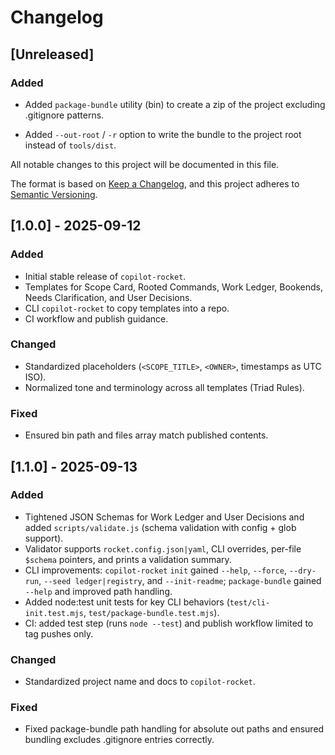 # Changelog

## [Unreleased]

### Added

- Added `package-bundle` utility (bin) to create a zip of the project excluding .gitignore patterns.

- Added `--out-root` / `-r` option to write the bundle to the project root instead of `tools/dist`.


All notable changes to this project will be documented in this file.

The format is based on [Keep a Changelog](https://keepachangelog.com/en/1.1.0/),
and this project adheres to [Semantic Versioning](https://semver.org/spec/v2.0.0.html).

## [1.0.0] - 2025-09-12

### Added

- Initial stable release of `copilot-rocket`.
- Templates for Scope Card, Rooted Commands, Work Ledger, Bookends, Needs Clarification, and User Decisions.
- CLI `copilot-rocket` to copy templates into a repo.
- CI workflow and publish guidance.

### Changed

- Standardized placeholders (`<SCOPE_TITLE>`, `<OWNER>`, timestamps as UTC ISO).
- Normalized tone and terminology across all templates (Triad Rules).

### Fixed

- Ensured bin path and files array match published contents.

## [1.1.0] - 2025-09-13

### Added

- Tightened JSON Schemas for Work Ledger and User Decisions and added `scripts/validate.js` (schema validation with config + glob support).
- Validator supports `rocket.config.json|yaml`, CLI overrides, per-file `$schema` pointers, and prints a validation summary.
- CLI improvements: `copilot-rocket` `init` gained `--help`, `--force`, `--dry-run`, `--seed ledger|registry`, and `--init-readme`; `package-bundle` gained `--help` and improved path handling.
- Added node:test unit tests for key CLI behaviors (`test/cli-init.test.mjs`, `test/package-bundle.test.mjs`).
- CI: added test step (runs `node --test`) and publish workflow limited to tag pushes only.

### Changed

- Standardized project name and docs to `copilot-rocket`.

### Fixed

- Fixed package-bundle path handling for absolute out paths and ensured bundling excludes .gitignore entries correctly.


